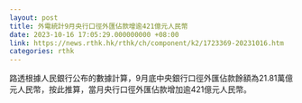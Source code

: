 ```yaml
---
layout: post
title: 外電統計9月央行口徑外匯佔款增逾421億元人民幣
date: 2023-10-16 17:05:29.000000000 +08:00
link: https://news.rthk.hk/rthk/ch/component/k2/1723369-20231016.htm
categories: rthk
---
```


路透根據人民銀行公布的數據計算，9月底中央銀行口徑外匯佔款餘額為21.81萬億元人民幣，按此推算，當月央行口徑外匯佔款增加逾421億元人民幣。
